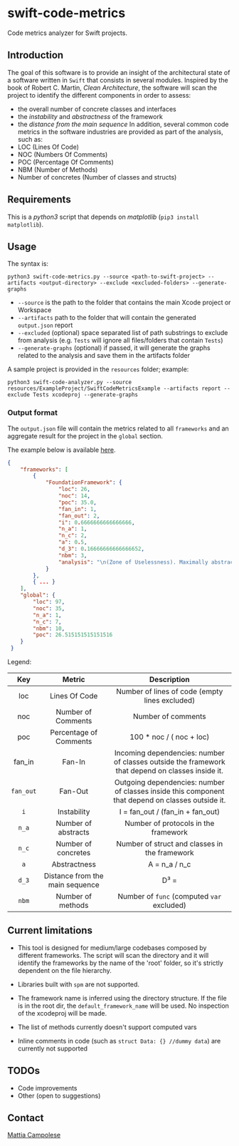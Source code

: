 # swift-code-metrics

Code metrics analyzer for Swift projects.

## Introduction

The goal of this software is to provide an insight of the architectural state of a software written in `Swift` that consists in several modules. 
Inspired by the book of Robert C. Martin, _Clean Architecture_, the software will scan the project to identify the different components in order to assess:
- the overall number of concrete classes and interfaces
- the _instability_ and _abstractness_ of the framework
- the _distance from the main sequence_
In addition, several common code metrics in the software industries are provided as part of the analysis, such as:
- LOC (Lines Of Code)
- NOC (Numbers Of Comments)
- POC (Percentage Of Comments)
- NBM (Number of Methods)
- Number of concretes (Number of classes and structs)

## Requirements

This is a _python3_ script that depends on _matplotlib_ (`pip3 install matplotlib`).

## Usage

The syntax is:

`python3 swift-code-metrics.py --source <path-to-swift-project> --artifacts <output-directory> --exclude <excluded-folders> --generate-graphs`

- `--source` is the path to the folder that contains the main Xcode project or Workspace
- `--artifacts` path to the folder that will contain the generated `output.json` report
- `--excluded` (optional) space separated list of path substrings to exclude from analysis (e.g. `Tests` will ignore all files/folders that contain `Tests`)
- `--generate-graphs` (optional) if passed, it will generate the graphs related to the analysis and save them in the artifacts folder

A sample project is provided in the `resources` folder; example:

`python3 swift-code-analyzer.py --source resources/ExampleProject/SwiftCodeMetricsExample --artifacts report --exclude Tests xcodeproj --generate-graphs`

### Output format

The `output.json` file will contain the metrics related to all `frameworks` 
and an aggregate result for the project in the `global` section. 

The example below is available [here](test_resources/expected_output.json).

```json
{
    "frameworks": [
        {
            "FoundationFramework": {
                "loc": 26,
                "noc": 14,
                "poc": 35.0,
                "fan_in": 1,
                "fan_out": 2,
                "i": 0.6666666666666666,
                "n_a": 1,
                "n_c": 2,
                "a": 0.5,
                "d_3": 0.16666666666666652,
                "nbm": 3,
                "analysis": "\n(Zone of Uselessness). Maximally abstract with few or no dependents - potentially useless.\nThis component is high likely a leftover that should be removed."
            }
        },
        { ... }
    ],
    "global": {
        "loc": 97,
        "noc": 35,
        "n_a": 1,
        "n_c": 7,
        "nbm": 10,
        "poc": 26.515151515151516
    }
 }
```

Legend:

|    Key    |              Metric              |                                             Description                                             |
|:---------:|:--------------------------------:|:---------------------------------------------------------------------------------------------------:|
|    loc    |           Lines Of Code          |                            Number of lines of code (empty lines excluded)                           |
|    noc    |        Number of Comments        |                                          Number of comments                                         |
|    poc    |      Percentage of Comments      |                                       100 * noc / ( noc + loc)                                      |
| fan_in    |              Fan-In              | Incoming dependencies: number of classes  outside the framework that depend on classes  inside it.  |
| `fan_out` |              Fan-Out             | Outgoing dependencies: number of classes  inside this component that depend on classes  outside it. |
|    `i`    |            Instability           |                                   I = fan_out / (fan_in + fan_out)                                  |
|   `n_a`   |        Number of abstracts       |                                 Number of protocols in the framework                                |
|   `n_c`   |        Number of concretes       |                            Number of struct and classes in the framework                            |
|    `a`    |           Abstractness           |                                            A = n_a / n_c                                            |
|   `d_3`   | Distance from  the main sequence |                                             D³ = |A+I-1|                                            |
|   `nbm`   |         Number of methods        |                              Number of `func` (computed `var` excluded)                             |

## Current limitations

- This tool is designed for medium/large codebases composed by different frameworks. 
The script will scan the directory and it will identify the frameworks by the name of the 'root' folder, so it's strictly dependent on the file hierarchy.

- Libraries built with `spm` are not supported.

- The framework name is inferred using the directory structure. If the file is in the root dir, the `default_framework_name` will be used. No inspection of the xcodeproj will be made.

- The list of methods currently doesn't support computed vars

- Inline comments in code (such as `struct Data: {} //dummy data`) are currently not supported

## TODOs

- Code improvements
- Other (open to suggestions)

## Contact

[Mattia Campolese](https://www.linkedin.com/in/matcamp/)
